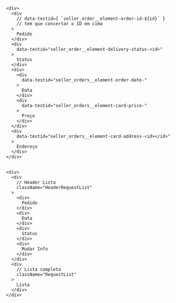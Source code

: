       <div>
        <div
          // data-testid={ `seller_order__element-order-id-${id}` }
          // tem que concertar o ID em cima
        >
          Pedido
        </div>
        <div
          data-testid="seller_order__element-delivery-status-<id>"
        >
          Status 
        </div>
        <div>
          <div
            data-testid="seller_orders__element-order-date-"
          >
            Data
          </div>
          <div
            data-testid="seller_orders__element-card-price-"
          >
            Preço
          </div>
        </div>
        <div
          data-testid="seller_orders__element-card-address-<id></id>"
        >
          Endereço
        </div>
      </div>


      <div>
        <div
          // Header Lista
          className="HeaderRequestList"
        >
          <div>
            Pedido
          </div>
          <div>
            Data
          </div>
          <div>
            Status
          </div>
          <div>
            Mudar Info
          </div>
        </div>
        <div
          // Lista completa
          className="RequestList"
        >
          Lista
        </div>
      </div>